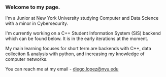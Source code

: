 ### Welcome to my page. 

I'm a Junior at New York University studying Computer and Data Science with a minor in Cybersecurity. 

I'm currently working on a C++ Student Information System (SIS) backend which can be found below. It is in the early iterations at the moment. 

My main learning focuses for short term are backends with C++, data colleciton & analysis with python, and increasing my knowledge of computer networks. 

You can reach me at my email - diego.lopez@nyu.edu
